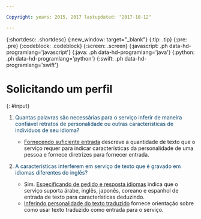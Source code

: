 ```yaml
---

Copyright: years: 2015, 2017 lastupdated: "2017-10-12"

---
```


{:shortdesc: .shortdesc}
{:new_window: target="_blank"}
{:tip: .tip}
{:pre: .pre}
{:codeblock: .codeblock}
{:screen: .screen}
{:javascript: .ph data-hd-programlang='javascript'}
{:java: .ph data-hd-programlang='java'}
{:python: .ph data-hd-programlang='python'}
{:swift: .ph data-hd-programlang='swift'}

# Solicitando um perfil
{: #input}

1.  <span style="color:#003F69">Quantas palavras são necessárias para o serviço inferir de maneira confiável retratos de personalidade ou outras características de indivíduos de seu idioma?</span>

    -   [Fornecendo suficiente entrada](/docs/services/personality-insights/input.html#sufficient) descreve a quantidade de texto que o serviço requer para indicar características da personalidade de uma pessoa e fornece diretrizes para fornecer entrada.

1.  <span style="color:#003F69">A características interferem em serviço de texto que é gravado em idiomas diferentes do inglês?</span>

    -   Sim. [Especificando de pedido e resposta idiomas](/docs/services/personality-insights/input.html#languages) indica que o serviço suporta árabe, inglês, japonês, coreano e espanhol de entrada de texto para características deduzindo.
    -   [Inferindo personalidade do texto traduzido](/docs/services/personality-insights/guidance.html#translation) fornece orientação sobre como usar texto traduzido como entrada para o serviço.
